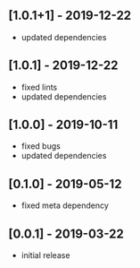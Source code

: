 ## [1.0.1+1] - 2019-12-22
* updated dependencies

## [1.0.1] - 2019-12-22
* fixed lints
* updated dependencies

## [1.0.0] - 2019-10-11
* fixed bugs
* updated dependencies

## [0.1.0] - 2019-05-12
* fixed meta dependency

## [0.0.1] - 2019-03-22
* initial release
